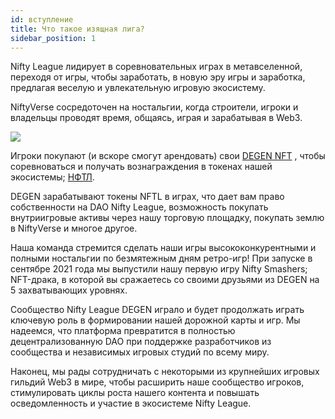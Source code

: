 ```yaml
---
id: вступление
title: Что такое изящная лига?
sidebar_position: 1
---
```


Nifty League лидирует в соревновательных играх в метавселенной, переходя от игры, чтобы заработать, в новую эру игры и заработка, предлагая веселую и увлекательную игровую экосистему.

NiftyVerse сосредоточен на ностальгии, когда строители, игроки и владельцы проводят время, общаясь, играя и зарабатывая в Web3.

![](/img/story.gif)

Игроки покупают (и вскоре смогут арендовать) свои [DEGEN NFT](https://opensea.io/collection/niftydegen) , чтобы соревноваться и получать вознаграждения в токенах нашей экосистемы; [НФТЛ](https://www.coingecko.com/en/coins/nifty-league).

DEGEN зарабатывают токены NFTL в играх, что дает вам право собственности на DAO Nifty League, возможность покупать внутриигровые активы через нашу торговую площадку, покупать землю в NiftyVerse и многое другое.

Наша команда стремится сделать наши игры высококонкурентными и полными ностальгии по безмятежным дням ретро-игр! При запуске в сентябре 2021 года мы выпустили нашу первую игру Nifty Smashers; NFT-драка, в которой вы сражаетесь со своими друзьями из DEGEN на 5 захватывающих уровнях.

Сообщество Nifty League DEGEN играло и будет продолжать играть ключевую роль в формировании нашей дорожной карты и игр. Мы надеемся, что платформа превратится в полностью децентрализованную DAO при поддержке разработчиков из сообщества и независимых игровых студий по всему миру.

Наконец, мы рады сотрудничать с некоторыми из крупнейших игровых гильдий Web3 в мире, чтобы расширить наше сообщество игроков, стимулировать циклы роста нашего контента и повышать осведомленность и участие в экосистеме Nifty League.
